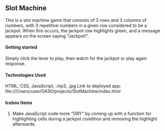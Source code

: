 ## Slot Machine

This is a slot machine game that consists of 3 rows and 3 columns of numbers, with 3 repetitive numbers in a given row considered to be a jackpot. When this occurs, the jackpot row highlights green, and a message appears on the screen saying "Jackpot!".


#### Getting started

Simply click the lever to play, then watch for the jackpot or play again response.


#### Technologies Used

HTML, CSS, JavaScript, .mp3, .jpg
Link to deployed app: file:///Users/user/GA50/projects/SlotMachine/index.html


#### Icebox Items

1. Make JavaScript code more "DRY" by coming up with a function for highlighting cells during a jackpot condition and removing the highlight afterwards.